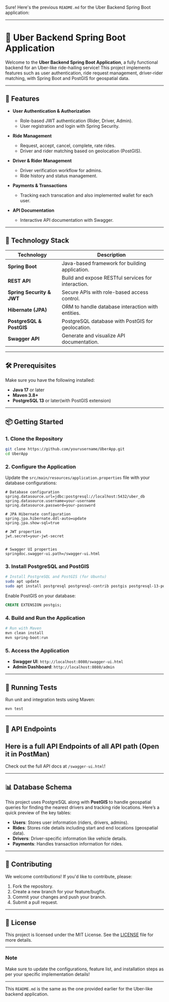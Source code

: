 Sure! Here's the previous `README.md` for the Uber Backend Spring Boot application:

---

# 🚖 Uber Backend Spring Boot Application

Welcome to the **Uber Backend Spring Boot Application**, a fully functional backend for an Uber-like ride-hailing service! This project implements features such as user authentication, ride request management, driver-rider matching, with Spring Boot and PostGIS for geospatial data.

---

## 🌟 Features

- **User Authentication & Authorization**
  - Role-based JWT authentication (Rider, Driver, Admin).
  - User registration and login with Spring Security.
  
- **Ride Management**
  - Request, accept, cancel, complete, rate rides.
  - Driver and rider matching based on geolocation (PostGIS).

- **Driver & Rider Management**
  - Driver verification workflow for admins.
  - Ride history and status management.

- **Payments & Transactions**
  - Tracking each transcation and also implemented wallet for each user.
  
- **API Documentation**
  - Interactive API documentation with Swagger.

---

## 🚀 Technology Stack

| Technology               | Description                                        |
|--------------------------|----------------------------------------------------|
| **Spring Boot**           | Java-based framework for building application.   |
| **REST API**              | Build and expose RESTful services for interaction. |
| **Spring Security & JWT** | Secure APIs with role-based access control.        |
| **Hibernate (JPA)**       | ORM to handle database interaction with entities.  |
| **PostgreSQL & PostGIS**  | PostgreSQL database with PostGIS for geolocation.  |
| **Swagger API**           | Generate and visualize API documentation.          |

---

## 🛠️ Prerequisites

Make sure you have the following installed:

- **Java 17** or later
- **Maven 3.8+**
- **PostgreSQL 13** or later(with PostGIS extension)

---

## 📦 Getting Started

### 1. **Clone the Repository**

```bash
git clone https://github.com/yourusername/UberApp.git
cd UberApp
```

### 2. **Configure the Application**

Update the `src/main/resources/application.properties` file with your database configurations:

```properties
# Database configuration
spring.datasource.url=jdbc:postgresql://localhost:5432/uber_db
spring.datasource.username=your-username
spring.datasource.password=your-password

# JPA Hibernate configuration
spring.jpa.hibernate.ddl-auto=update
spring.jpa.show-sql=true

# JWT properties
jwt.secret=your-jwt-secret


# Swagger UI properties
springdoc.swagger-ui.path=/swagger-ui.html
```

### 3. **Install PostgreSQL and PostGIS**

```bash
# Install PostgreSQL and PostGIS (for Ubuntu)
sudo apt update
sudo apt install postgresql postgresql-contrib postgis postgresql-13-postgis-3
```

Enable PostGIS on your database:

```sql
CREATE EXTENSION postgis;
```

### 4. **Build and Run the Application**

```bash
# Run with Maven
mvn clean install
mvn spring-boot:run
```

### 5. **Access the Application**

- **Swagger UI**: `http://localhost:8080/swagger-ui.html`
- **Admin Dashboard**: `http://localhost:8080/admin`
  
---

## 🧪 Running Tests

Run unit and integration tests using Maven:

```bash
mvn test
```

---

## 📖 API Endpoints
## Here is a full API Endpoints of all API path (Open it in PostMan)


Check out the full API docs at `/swagger-ui.html`!

---

## 📊 Database Schema

This project uses PostgreSQL along with **PostGIS** to handle geospatial queries for finding the nearest drivers and tracking ride locations. Here’s a quick preview of the key tables:

- **Users**: Stores user information (riders, drivers, admins).
- **Rides**: Stores ride details including start and end locations (geospatial data).
- **Drivers**: Driver-specific information like vehicle details.
- **Payments**: Handles transaction information for rides.

---

## 🤝 Contributing

We welcome contributions! If you'd like to contribute, please:

1. Fork the repository.
2. Create a new branch for your feature/bugfix.
3. Commit your changes and push your branch.
4. Submit a pull request.

---

## 📝 License

This project is licensed under the MIT License. See the [LICENSE](LICENSE) file for more details.

---

### Note

Make sure to update the configurations, feature list, and installation steps as per your specific implementation details!

---

This `README.md` is the same as the one provided earlier for the Uber-like backend application.

